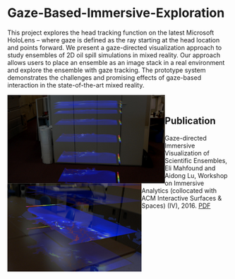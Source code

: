 # Gaze-Based-Immersive-Exploration

This project explores the head tracking function on the latest Microsoft HoloLens – where gaze is defined as the ray starting at the head location and points forward. We present a gaze-directed visualization approach to study ensembles of 2D oil spill simulations in mixed reality. Our approach allows users to place an ensemble as an image stack in a real environment and explore the ensemble with gaze tracking. The prototype system demonstrates the challenges and promising effects of gaze-based interaction in the state-of-the-art mixed reality.

<img src="https://github.com/ImmersiveAnalyticsUNCC/Gaze-Based-Immersive-Exploration/blob/master/images/example1.png" align="left" height="200" >
<a href="url"><img src="https://github.com/ImmersiveAnalyticsUNCC/Gaze-Based-Immersive-Exploration/blob/master/images/example2.png" align="left" height="200" ></a>
<BR>
  
## Publication

Gaze-directed Immersive Visualization of Scientific Ensembles, Eli Mahfound and Aidong Lu, Workshop on Immersive Analytics (collocated with ACM Interactive Surfaces & Spaces) (IV), 2016. [PDF](https://webpages.uncc.edu/alu1/papers/Ensemble-IV16.pdf)
